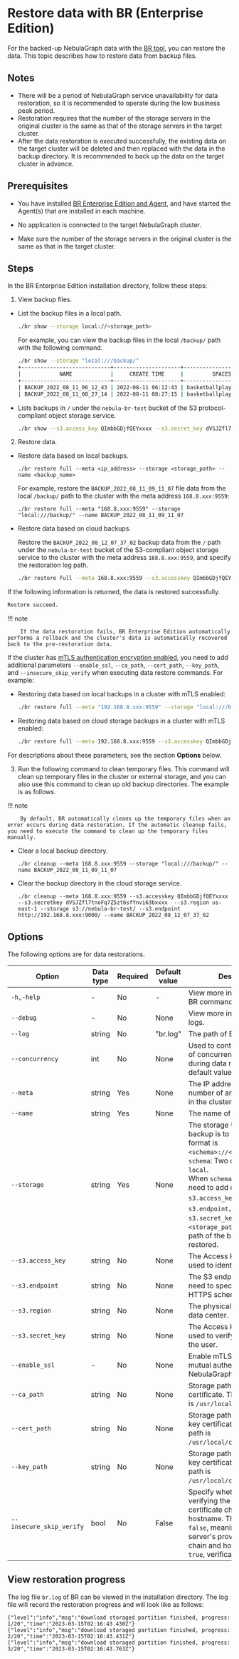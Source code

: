 # Restore data with BR (Enterprise Edition)

For the backed-up NebulaGraph data with the [BR tool](2.install-tools.md), you can restore the data. This topic describes how to restore data from backup files.

## Notes

- There will be a period of NebulaGraph service unavailability for data restoration, so it is recommended to operate during the low business peak period.
- Restoration requires that the number of the storage servers in the original cluster is the same as that of the storage servers in the target cluster. 
- After the data restoration is executed successfully, the existing data on the target cluster will be deleted and then replaced with the data in the backup directory. It is recommended to back up the data on the target cluster in advance.

## Prerequisites

- You have installed [BR Enterprise Edition and Agent](2.install-tools.md), and have started the Agent(s) that are installed in each machine.

- No application is connected to the target NebulaGraph cluster.

- Make sure the number of the storage servers in the original cluster is the same as that in the target cluster.

## Steps

In the BR Enterprise Edition installation directory, follow these steps:

1. View backup files.

  - List the backup files in a local path. 
  
    ```bash
    ./br show --storage local://<storage_path>
    ```

    For example, you can view the backup files in the local `/backup/` path with the following command.

    ```bash
    ./br show --storage "local:///backup/"
    +----------------------------+---------------------+------------------------+-------------+------------+----------------------------+
    |            NAME            |     CREATE TIME     |         SPACES         | FULL BACKUP | ALL SPACES |      BASE BACKUP NAME      |
    +----------------------------+---------------------+------------------------+-------------+------------+----------------------------+
    | BACKUP_2022_08_11_06_12_43 | 2022-08-11 06:12:43 | basketballplayer       | true        | true       |                            |
    | BACKUP_2022_08_11_08_27_14 | 2022-08-11 08:27:15 | basketballplayer,br    | false       | true       | BACKUP_2022_08_11_06_12_43 |
    ```

  - Lists backups in `/` under the `nebula-br-test` bucket of the S3 protocol-compliant object storage service.

    ```bash
    ./br show --s3.access_key QImbbGDjfQEYxxxx --s3.secret_key dVSJZfl7tnoFq7Z5zt6sfYnvi63bxxxx  --s3.region us-east-1 --storage s3://nebula-br-test/ --s3.endpoint http://192.168.8.xxx:9000/
    ```

2. Restore data.
   
  - Restore data based on local backups.
  
    ```
    ./br restore full --meta <ip_address> --storage <storage_path> --name <backup_name>
    ```

    For example, restore the `BACKUP_2022_08_11_09_11_07` file data from the local `/backup/` path to the cluster with the meta address `168.8.xxx:9559`:

    ```
    ./br restore full --meta "168.8.xxx:9559" --storage "local:///backup/" --name BACKUP_2022_08_11_09_11_07
    ```
  
  - Restore data based on cloud backups.
  
    Restore the `BACKUP_2022_08_12_07_37_02` backup data from the `/` path under the `nebula-br-test` bucket of the S3-compliant object storage service to the cluster with the meta address `168.8.xxx:9559`, and specify the restoration log path.

    ```bash
    ./br restore full --meta 168.8.xxx:9559 --s3.accesskey QImbbGDjfQEYxxxx --s3.secretkey dVSJZfl7tnoFq7Z5zt6sfYnvi63bxxxx  --s3.region us-east-1 --storage s3://nebula-br-test/ --s3.endpoint http://192.168.8.xxx:9000/ --log "3.log" --name BACKUP_2022_08_12_07_37_02
    ```
    
  If the following information is returned, the data is restored successfully.

  ```bash
  Restore succeed.
  ```
  
  !!! note

        If the data restoration fails, BR Enterprise Edition automatically performs a rollback and the cluster's data is automatically recovered back to the pre-restoration data.

  If the cluster has [mTLS authentication encryption enabled](../../7.data-security/4.ssl.md), you need to add additional parameters `--enable_ssl`, `--ca_path`, `--cert_path`, `--key_path`, and `--insecure_skip_verify` when executing data restore commands. For example:

  - Restoring data based on local backups in a cluster with mTLS enabled:

    ```bash
    ./br restore full --meta "192.168.8.xxx:9559" --storage "local:///backup/" --name BACKUP_2022_08_11_09_11_07 --enable_ssl --ca_path=<ca_cert_path> --cert_path=<client_cert_path> --key_path=<client_key_path> --insecure_skip_verify=true
    ```

  - Restoring data based on cloud storage backups in a cluster with mTLS enabled:

    ```bash
    ./br restore full --meta 192.168.8.xxx:9559 --s3.accesskey QImbbGDjfQEYxxxx --s3.secretkey dVSJZfl7tnoFq7Z5zt6sfYnvi63bxxxx  --s3.region us-east-1 --storage s3://nebula-br-test/ --s3.endpoint http://192.168.8.xxx:9000/ --log "3.log" --name BACKUP_2022_08_12_07_37_02 --enable_ssl --ca_path=<ca_cert_path> --cert_path=<client_cert_path> --key_path=<client_key_path> --insecure_skip_verify=true
     ```

  For descriptions about these parameters, see the section **Options** below.


3. Run the following command to clean temporary files. This command will clean up temporary files in the cluster or external storage, and you can also use this command to clean up old backup directories. The example is as follows.
   
  !!! note

        By default, BR automatically cleans up the temporary files when an error occurs during data restoration. If the automatic cleanup fails, you need to execute the command to clean up the temporary files manually. 

  - Clear a local backup directory.
  
    ```
    ./br cleanup --meta 168.8.xxx:9559 --storage "local:///backup/" --name BACKUP_2022_08_11_09_11_07
    ```

  - Clear the backup directory in the cloud storage service.
  
    ```
    ./br cleanup --meta 168.8.xxx:9559 --s3.accesskey QImbbGDjfQEYxxxx --s3.secretkey dVSJZfl7tnoFq7Z5zt6sfYnvi63bxxxx  --s3.region us-east-1 --storage s3://nebula-br-test/ --s3.endpoint http://192.168.8.xxx:9000/ --name BACKUP_2022_08_12_07_37_02
    ```

## Options

The following options are for data restorations.

| Option | Data type | Required | Default value | Description |
| --- | --- | --- | --- | --- |
| `-h,-help` | - | No | - | View more information about BR commands. |
| `--debug` | - | No | None | View more information for BR logs. |
| `--log` | string | No | "br.log" | The path of BR logs.  |
| `--concurrency` | int | No | None | Used to control the number of concurrent file downloads during data restoration. The default value is `5`.|
| `--meta` | string |Yes| None | The IP address and port number of any Meta service in the cluster.  |
| `--name` | string |   Yes | None | The name of the backup file. |
| `--storage` | string | Yes | None | The storage URL of the backup is to be restored. The format is `<schema>://<storage_path>`.<br>`schema`: Two options, `s3` and `local`.<br>When `schema` is `s3`, you still need to add options of `s3.access_key`、`s3.endpoint`、`s3.region`, and `s3.secret_key`.<br>`<storage_path>`: The storage path of the backup to be restored.|
| `--s3.access_key` | string | No | None | The Access Key ID that is used to identify a user. |
| `--s3.endpoint` | string | No | None | The S3 endpoint URL. You need to specify the HTTP or HTTPS scheme explicitly.  |
| `--s3.region` | string | No | None | The physical location of a data center. |
| `--s3.secret_key` | string | No | None | The Access Key Secret that is used to verify the identity of the user. |
| `--enable_ssl`        | -      | No       | None                    | Enable mTLS encryption for mutual authentication with NebulaGraph. |
| `--ca_path`           | string | No       | None                    | Storage path for the CA root certificate. The default path is `/usr/local/certs/ca.crt`. |
| `--cert_path`         | string | No       | None                    | Storage path for the public key certificate. The default path is `/usr/local/certs/client.crt`. |
| `--key_path`          | string | No       | None                    | Storage path for the private key certificate. The default path is `/usr/local/certs/client.key`. |
| `--insecure_skip_verify` | bool | No     | False                   | Specify whether to skip verifying the server's certificate chain and hostname. The default is `false`, meaning it verifies the server's provided certificate chain and hostname. If set to `true`, verification is skipped. |

## View restoration progress

The log file `br.log` of BR can be viewed in the installation directory. The log file will record the restoration progress and will look like as follows:

```log
{"level":"info","msg":"download storaged partition finished, progress: 1/20","time":"2023-03-15T02:16:43.430Z"}
{"level":"info","msg":"download storaged partition finished, progress: 2/20","time":"2023-03-15T02:16:43.431Z"}
{"level":"info","msg":"download storaged partition finished, progress: 3/20","time":"2023-03-15T02:16:43.763Z"}
```